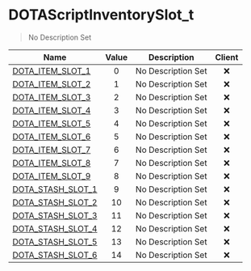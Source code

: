 # DOTAScriptInventorySlot_t
> No Description Set

Name|Value|Description|Client
--|:--:|--|:--:
[DOTA_ITEM_SLOT_1](DOTA_ITEM_SLOT_1)|0|No Description Set|❌
[DOTA_ITEM_SLOT_2](DOTA_ITEM_SLOT_2)|1|No Description Set|❌
[DOTA_ITEM_SLOT_3](DOTA_ITEM_SLOT_3)|2|No Description Set|❌
[DOTA_ITEM_SLOT_4](DOTA_ITEM_SLOT_4)|3|No Description Set|❌
[DOTA_ITEM_SLOT_5](DOTA_ITEM_SLOT_5)|4|No Description Set|❌
[DOTA_ITEM_SLOT_6](DOTA_ITEM_SLOT_6)|5|No Description Set|❌
[DOTA_ITEM_SLOT_7](DOTA_ITEM_SLOT_7)|6|No Description Set|❌
[DOTA_ITEM_SLOT_8](DOTA_ITEM_SLOT_8)|7|No Description Set|❌
[DOTA_ITEM_SLOT_9](DOTA_ITEM_SLOT_9)|8|No Description Set|❌
[DOTA_STASH_SLOT_1](DOTA_STASH_SLOT_1)|9|No Description Set|❌
[DOTA_STASH_SLOT_2](DOTA_STASH_SLOT_2)|10|No Description Set|❌
[DOTA_STASH_SLOT_3](DOTA_STASH_SLOT_3)|11|No Description Set|❌
[DOTA_STASH_SLOT_4](DOTA_STASH_SLOT_4)|12|No Description Set|❌
[DOTA_STASH_SLOT_5](DOTA_STASH_SLOT_5)|13|No Description Set|❌
[DOTA_STASH_SLOT_6](DOTA_STASH_SLOT_6)|14|No Description Set|❌
